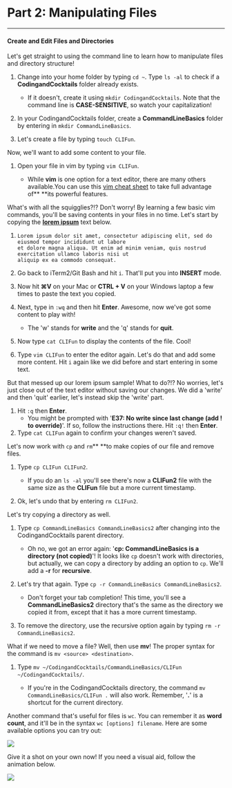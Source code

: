 # Part 2: Manipulating Files

---

#### Create and Edit Files and Directories

Let's get straight to using the command line to learn how to manipulate files and directory structure!

1. Change into your home folder by typing `cd ~`. Type `ls -al` to check if a **CodingandCocktails** folder already exists.
   * If it doesn't, create it using `mkdir CodingandCocktails`. Note that the command line is **CASE-SENSITIVE**, so watch your capitalization!
2. In your CodingandCocktails folder, create a **CommandLineBasics** folder by entering in `mkdir CommandLineBasics`.

3. Let's create a file by typing `touch CLIFun`.

Now, we'll want to add some content to your file.

1. Open your file in vim by typing `vim CLIFun`.

   * While **vim** is one option for a text editor, there are many others available.You can use this [vim cheat sheet](https://vim.rtorr.com/) to take full advantage of** **its powerful features.

What's with all the squigglies?!? Don't worry! By learning a few basic vim commands, you'll be saving contents in your files in no time. Let's start by copying the [**lorem ipsum**](https://en.wikipedia.org/wiki/Lorem_ipsum) text below.

1. ```
   Lorem ipsum dolor sit amet, consectetur adipiscing elit, sed do eiusmod tempor incididunt ut labore
   et dolore magna aliqua. Ut enim ad minim veniam, quis nostrud exercitation ullamco laboris nisi ut 
   aliquip ex ea commodo consequat.
   ```
2. Go back to iTerm2/Git Bash and hit `i`. That'll put you into **INSERT** mode.

3. Now hit **⌘V** on your Mac or **CTRL + V** on your Windows laptop a few times to paste the text you copied.

4. Next, type in `:wq` and then hit **Enter**. Awesome, now we've got some content to play with!

   * The 'w' stands for **write** and the 'q' stands for **quit**.

5. Now type `cat CLIFun` to display the contents of the file. Cool!

6. Type `vim CLIFun` to enter the editor again. Let's do that and add some more content. Hit `i` again like we did before and start entering in some text.

But that messed up our lorem ipsum sample! What to do?!? No worries, let's just close out of the text editor without saving our changes. We did a 'write' and then 'quit' earlier, let's instead skip the 'write' part.

1. Hit `:q` then **Enter**. 
   * You might be prompted with '**E37: No write since last change \(add ! to override\)**'. If so, follow the instructions there. Hit `:q!` then **Enter**. 
2. Type `cat CLIFun` again to confirm your changes weren't saved.

Let's now work with `cp` and `rm`** **to make copies of our file and remove files.

1. Type `cp CLIFun CLIFun2`.

   * If you do an `ls -al` you'll see there's now a **CLIFun2** file with the same size as the **CLIFun** file but a more current timestamp.

2. Ok, let's undo that by entering `rm CLIFun2`.

Let's try copying a directory as well.

1. Type `cp CommandLineBasics CommandLineBasics2` after changing into the CodingandCocktails parent directory.

   * Oh no, we got an error again: '**cp: CommandLineBasics is a directory \(not copied\)**'! It looks like `cp` doesn't work with directories, but actually, we can copy a directory by adding an option to `cp`. We'll add a **-r** for **recursive**. 

2. Let's try that again. Type `cp -r CommandLineBasics CommandLineBasics2`.

   * Don't forget your tab completion! This time, you'll see a **CommandLineBasics2** directory that's the same as the directory we copied it from, except that it has a more current timestamp. 

3. To remove the directory, use the recursive option again by typing `rm -r CommandLineBasics2`.

What if we need to move a file? Well, then use **mv**! The proper syntax for the command is `mv <source> <destination>`.

1. Type `mv ~/CodingandCocktails/CommandLineBasics/CLIFun ~/CodingandCocktails/`.

   * If you're in the CodingandCocktails directory, the command `mv CommandLineBasics/CLIFun .` will also work. Remember, '**.**' is a shortcut for the current directory.

Another command that's useful for files is `wc`. You can remember it as **word count**, and it'll be in the syntax `wc [options] filename`. Here are some available options you can try out:

![](/wc_options.png)

Give it a shot on your own now! If you need a visual aid, follow the animation below.

![](/assets/CLI01.gif)

